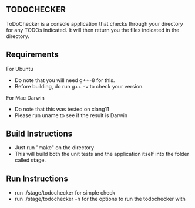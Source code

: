 ## TODOCHECKER

ToDoChecker is a console application that checks through your directory for any TODOs indicated. 
It will then return you the files indicated in the directory.

## Requirements

For Ubuntu
- Do note that you will need g++-8 for this.
- Before building, do run g++ -v to check your version.

For Mac Darwin
- Do note that this was tested on clang11
- Please run uname to see if the result is Darwin

## Build Instructions

- Just run "make" on the directory
- This will build both the unit tests and the application itself into the folder called stage.

## Run Instructions

- run ./stage/todochecker for simple check
- run ./stage/todochecker -h for the options to run the todochecker with
